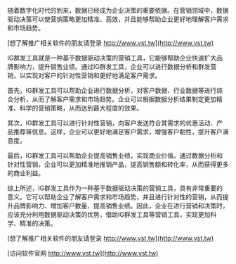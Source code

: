 随着数字化时代的到来，数据已经成为企业决策的重要依据。在营销领域中，数据驱动决策可以使营销策略更加精准、高效，并且能够帮助企业更好地理解客户需求和市场趋势。

[想了解推广相关软件的朋友请登录 http://www.vst.tw](http://www.vst.tw)

IG群发工具就是一种基于数据驱动决策的营销工具，它能够帮助企业快速扩大品牌影响力，提升销售业绩。通过IG群发工具，企业可以进行数据分析和群发营销，以实现对客户的针对性营销和更好地满足客户需求。

首先，IG群发工具可以帮助企业进行数据分析，对客户数据、行业数据等进行综合分析，从而了解客户需求和市场趋势。企业可以根据数据分析结果制定更加精准、科学的营销策略，从而达到最大程度的效果。

其次，IG群发工具可以进行针对性营销，向客户发送符合其需求的优惠活动、产品推荐等信息。这样，企业可以更好地满足客户需求，增强客户黏性，提升客户满意度。

最后，IG群发工具可以帮助企业提高销售业绩，实现商业价值。通过数据分析和针对性营销，企业可以更加精准地推销产品，提高销售额和转化率，从而获得更多的商业利益。

综上所述，IG群发工具作为一种基于数据驱动决策的营销工具，具有非常重要的意义。它可以帮助企业了解客户需求和市场趋势，并且进行针对性的营销，从而提升品牌影响力、增加客户数量、提高销售业绩。因此，企业在进行营销和决策时，应该充分利用数据驱动决策的优势，借助IG群发工具等营销工具，实现更加科学、精准的决策。

[想了解推广相关软件的朋友请登录 http://www.vst.tw](http://www.vst.tw)


[访问软件官网 http://www.vst.tw](http://www.vst.tw)
